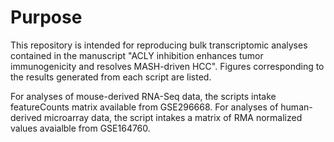 # Purpose
This repository is intended for reproducing bulk transcriptomic analyses contained in the manuscript "ACLY inhibition enhances tumor immunogenicity and resolves MASH-driven HCC". Figures corresponding to the results generated from each script are listed.

For analyses of mouse-derived RNA-Seq data, the scripts intake featureCounts matrix available from GSE296668. For analyses of human-derived microarray data, the script intakes a matrix of RMA normalized values avaialble from GSE164760.
